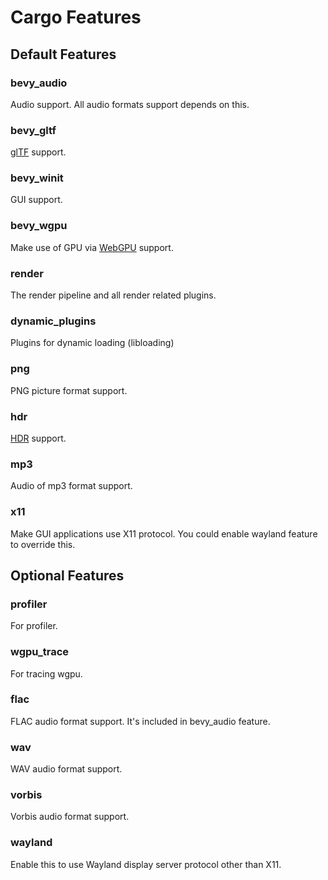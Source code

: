 # Cargo Features

## Default Features

### bevy_audio

Audio support. All audio formats support depends on this.

### bevy_gltf

[glTF](https://www.khronos.org/gltf/) support.

### bevy_winit

GUI support.

### bevy_wgpu

Make use of GPU via [WebGPU](https://gpuweb.github.io/gpuweb/) support.

### render

The render pipeline and all render related plugins.

### dynamic_plugins

Plugins for dynamic loading (libloading)

### png

PNG picture format support.

### hdr

[HDR](https://en.wikipedia.org/wiki/High_dynamic_range) support.

### mp3

Audio of mp3 format support.

### x11

Make GUI applications use X11 protocol. You could enable wayland feature to override this.

## Optional Features

### profiler

For profiler.

### wgpu_trace

For tracing wgpu.

### flac

FLAC audio format support. It's included in bevy_audio feature.

### wav

WAV audio format support.

### vorbis

Vorbis audio format support.

### wayland

Enable this to use Wayland display server protocol other than X11.
